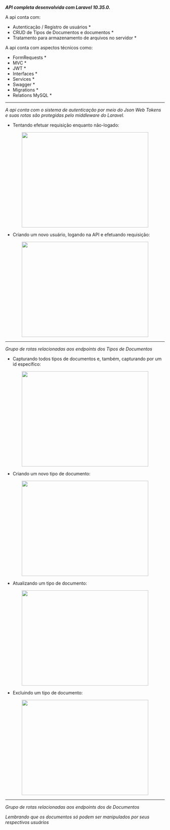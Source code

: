 
***API completa desenvolvida com Laravel 10.35.0.***

A api conta com:

- Autenticação / Registro de usuários *
- CRUD de Tipos de Documentos e documentos *
- Tratamento para armazenamento de arquivos no servidor *

A api conta com aspectos técnicos como:

- FormRequests *
- MVC *
- JWT *
- Interfaces *
- Services *
- Swagger *
- Migrations *
- Relations MySQL *

---

*A api conta com o sistema de autenticação por meio do Json Web Tokens e suas rotas são protegidas pelo middleware do Laravel.*

- Tentando efetuar requisição enquanto não-logado:

<p align="center">
    <img width="400" height="300" src="/public/readme-docs/nao-identificado.gif">
</p>

- Criando um novo usuário, logando na API e efetuando requisição:

<p align="center">
    <img width="400" height="300" src="/public/readme-docs/novo-user.gif">
</p>

---

*Grupo de rotas relacionadas aos endpoints dos Tipos de Documentos*

- Capturando todos tipos de documentos e, também, capturando por um id específico:

<p align="center">
    <img width="400" height="300" src="/public/readme-docs/capturando-tipos-documentos.gif">
</p>

- Criando um novo tipo de documento:

<p align="center">
    <img width="400" height="300" src="/public/readme-docs/novo-tipo-documento.gif">
</p>

- Atualizando um tipo de documento:

<p align="center">
    <img width="400" height="300" src="/public/readme-docs/editando-tipo-documento.gif">
</p>

- Excluindo um tipo de documento:

<p align="center">
    <img width="400" height="300" src="/public/readme-docs/excluindo-tipo-documento.gif">
</p>

---

*Grupo de rotas relacionadas aos endpoints dos de Documentos*

*Lembrando que os documentos só podem ser manipulados por seus respectivos usuários*
